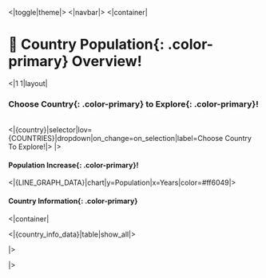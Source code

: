 <|toggle|theme|>
<|navbar|>
<|container|

# 🎄 Country **Population**{: .color-primary} Overview!

<|1 1|layout|

### Choose **Country**{: .color-primary} to **Explore**{: .color-primary}!

<br />
<|{country}|selector|lov={COUNTRIES}|dropdown|on_change=on_selection|label=Choose Country To Explore!|>
|>

#### Population **Increase**{: .color-primary}!

<|{LINE_GRAPH_DATA}|chart|y=Population|x=Years|color=#ff6049|>

#### Country **Information**{: .color-primary}

<|container|

<|{country_info_data}|table|show_all|>

|>

|>
